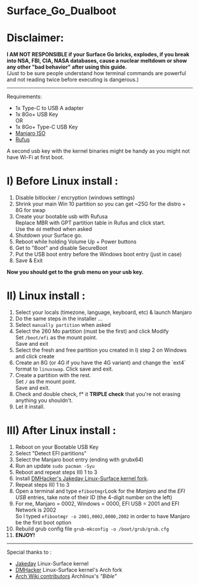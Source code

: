 # Surface_Go_Dualboot  

# Disclaimer:  
**I AM NOT RESPONSIBLE if your Surface Go bricks, explodes, if you break into NSA, FBI, CIA, NASA databases, cause a nuclear meltdown or show any other "bad behavior" after using this guide.**  
(Just to be sure people understand how terminal commands are powerful and not reading twice before executing is dangerous.)  

------  

Requirements:  
- 1x Type-C to USB A adapter  
- 1x 8Go+ USB Key  
OR  
- 1x 8Go+ Type-C USB Key  
- [Manjaro ISO](https://manjaro.org/download/)  
- [Rufus](https://rufus.ie/)  

A second usb key with the kernel binaries might be handy as you might not have Wi-Fi at first boot.  

# I) Before Linux install :  

1. Disable bitlocker / encryption (windows settings)  
2. Shrink your main Win 10 partition so you can get \~25G for the distro + 8G for swap  
3. Create your bootable usb with Rufusa  
Replace MBR with GPT partition table in Rufus and click start.  
Use the `dd` method when asked  
4. Shutdown your Surface go.  
5. Reboot while holding Volume Up + Power buttons  
6. Get to "Boot" and disable SecureBoot  
7. Put the USB boot entry before the Windows boot entry (just in case)  
8. Save & Exit  

__Now you should get to the grub menu on your usb key.__  

# II) Linux install :  

1. Select your locals (timezone, language, keyboard, etc) & launch Manjaro  
1. Do the same steps in the installer ...  
2. Select `manually partition` when asked  
3. Select the 260 Mo partition (must be the first) and click Modify  
Set `/boot/efi` as the mount point.  
Save and exit  
4. Select the fresh and free partition you created in I) step 2 on Windows and click create  
5. Create an 8G (or 4G if you have the 4G variant) and change the \`ext4\` format to `linuxswap`. Click save and exit.  
6. Create a partition with the rest.  
Set `/` as the mount point.  
Save and exit.  
7. Check and double check, f\* it **TRIPLE check** that you're not erasing anything you shouldn't.  
8. Let it install.  

# III) After Linux install :  

1. Reboot on your Bootable USB Key  
2. Select "Detect EFI partitions"  
3. Select the Manjaro boot entry (ending with grubx64)  
4. Run an update `sudo pacman -Syu`  
4. Reboot and repeat steps III) 1 to 3
5. Install [DMHacker's Jakeday Linux-Surface kernel fork](https://github.com/dmhacker/arch-linux-surface).  
6. Repeat steps III) 1 to 3  
7. Open a terminal and type  `efibootmgr`Look for the *Manjaro* and the *EFI USB* entries, take note of their ID (the 4-digit number on the left)  
8. For me, Manjaro = 0002, Windows = 0000, EFI USB = 2001 and EFI Network is 2002  
So I typed `efibootmgr -o 2001,0002,0000,2002` in order to have Manjaro be the first boot option  
9. Rebuild grub config file `grub-mkconfig -o /boot/grub/grub.cfg`  
10. **ENJOY!**  

------  

Special thanks to :
- [Jakeday](https://github.com/jakeday) Linux-Surface kernel
- [DMHacker](https://github.com/dmhacker) Linux-Surface kernel's Arch fork
- [Arch Wiki contributors](https://wiki.archlinux.org/index.php/GRUB#UEFI_systems) Archlinux's _"Bible"_   
